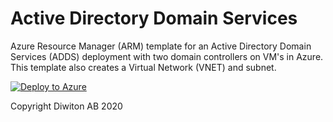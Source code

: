 # Active Directory Domain Services
Azure Resource Manager (ARM) template for an Active Directory Domain Services (ADDS) deployment with two domain controllers on VM's in Azure. 
This template also creates a Virtual Network (VNET) and subnet.

[![Deploy to Azure](https://aka.ms/deploytoazurebutton)](https://portal.azure.com/#create/Microsoft.Template/uri/https%3A%2F%2Fraw.githubusercontent.com%2FDiwitonAB%2Farm%2Fmaster%2Fadds%2Fadds-deployment.json)

Copyright Diwiton AB 2020
